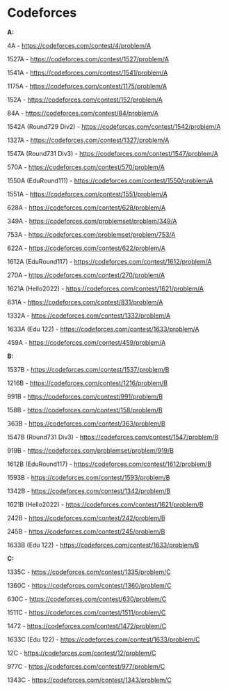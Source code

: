 # Codeforces

**A:**

4A - https://codeforces.com/contest/4/problem/A

1527A - https://codeforces.com/contest/1527/problem/A

1541A - https://codeforces.com/contest/1541/problem/A

1175A - https://codeforces.com/contest/1175/problem/A

152A - https://codeforces.com/contest/152/problem/A

84A - https://codeforces.com/contest/84/problem/A

1542A (Round729 Div2) - https://codeforces.com/contest/1542/problem/A

1327A - https://codeforces.com/contest/1327/problem/A

1547A (Round731 Div3) - https://codeforces.com/contest/1547/problem/A

570A - https://codeforces.com/contest/570/problem/A

1550A (EduRound111) - https://codeforces.com/contest/1550/problem/A

1551A - https://codeforces.com/contest/1551/problem/A

628A - https://codeforces.com/contest/628/problem/A

349A - https://codeforces.com/problemset/problem/349/A

753A - https://codeforces.com/problemset/problem/753/A

622A - https://codeforces.com/contest/622/problem/A

1612A (EduRound117) - https://codeforces.com/contest/1612/problem/A

270A - https://codeforces.com/contest/270/problem/A

1621A (Hello2022) - https://codeforces.com/contest/1621/problem/A

831A - https://codeforces.com/contest/831/problem/A

1332A - https://codeforces.com/contest/1332/problem/A

1633A (Edu 122) - https://codeforces.com/contest/1633/problem/A

459A - https://codeforces.com/contest/459/problem/A








**B:**


1537B - https://codeforces.com/contest/1537/problem/B

1216B - https://codeforces.com/contest/1216/problem/B

991B - https://codeforces.com/contest/991/problem/B

158B - https://codeforces.com/contest/158/problem/B

363B - https://codeforces.com/contest/363/problem/B

1547B (Round731 Div3) - https://codeforces.com/contest/1547/problem/B

919B - https://codeforces.com/problemset/problem/919/B

1612B (EduRound117) - https://codeforces.com/contest/1612/problem/B

1593B - https://codeforces.com/contest/1593/problem/B

1342B - https://codeforces.com/contest/1342/problem/B

1621B (Hello2022) - https://codeforces.com/contest/1621/problem/B

242B - https://codeforces.com/contest/242/problem/B

245B - https://codeforces.com/contest/245/problem/B

1633B (Edu 122) - https://codeforces.com/contest/1633/problem/B









**C:**

1335C - https://codeforces.com/contest/1335/problem/C

1360C - https://codeforces.com/contest/1360/problem/C

630C - https://codeforces.com/contest/630/problem/C

1511C - https://codeforces.com/contest/1511/problem/C

1472 - https://codeforces.com/contest/1472/problem/C

1633C (Edu 122) - https://codeforces.com/contest/1633/problem/C

12C - https://codeforces.com/contest/12/problem/C

977C - https://codeforces.com/contest/977/problem/C

1343C - https://codeforces.com/contest/1343/problem/C




